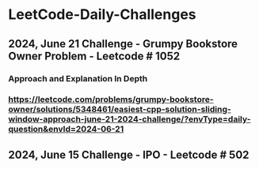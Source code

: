 # LeetCode-Daily-Challenges
## 2024, June 21 Challenge - Grumpy Bookstore Owner Problem - Leetcode # 1052
### Approach and Explanation In Depth
### https://leetcode.com/problems/grumpy-bookstore-owner/solutions/5348461/easiest-cpp-solution-sliding-window-approach-june-21-2024-challenge/?envType=daily-question&envId=2024-06-21 


## 2024, June 15 Challenge - IPO - Leetcode # 502
